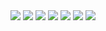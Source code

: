 <img src="https://img.shields.io/badge/License-MIT-yellow.svg"/>   
<img src="https://img.shields.io/badge/Python-3776AB?style=for-the-badge&logo=python&logoColor=white"/>   
<img src="https://img.shields.io/badge/Linux-FCC624?style=for-the-badge&logo=linux&logoColor=black"/>
<img src="https://github.com/SE-Group-AR/HW1/actions/workflows/python-app.yml/badge.svg"/>
<img src="https://github.com/SE-Group-AR/HW1/actions/workflows/code_cov.yml/badge.svg?branch=main"/>
<img src="https://img.shields.io/badge/pylint-linting-yellowgreen"/>
<img src="https://img.shields.io/pypi/v/autopep8"/>
